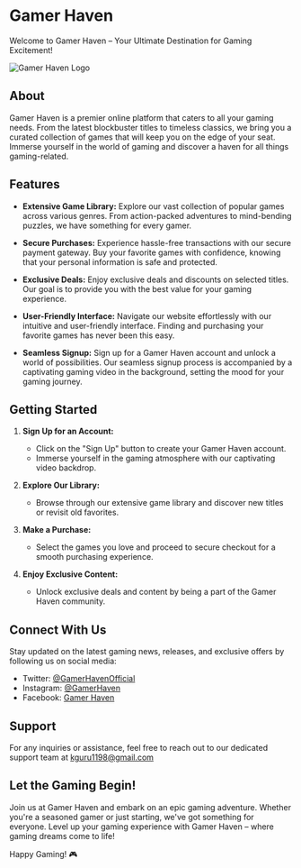 # Gamer Haven

Welcome to Gamer Haven – Your Ultimate Destination for Gaming Excitement!

![Gamer Haven Logo](link_to_your_logo_image)

## About

Gamer Haven is a premier online platform that caters to all your gaming needs. From the latest blockbuster titles to timeless classics, we bring you a curated collection of games that will keep you on the edge of your seat. Immerse yourself in the world of gaming and discover a haven for all things gaming-related.

## Features

- **Extensive Game Library:** Explore our vast collection of popular games across various genres. From action-packed adventures to mind-bending puzzles, we have something for every gamer.

- **Secure Purchases:** Experience hassle-free transactions with our secure payment gateway. Buy your favorite games with confidence, knowing that your personal information is safe and protected.

- **Exclusive Deals:** Enjoy exclusive deals and discounts on selected titles. Our goal is to provide you with the best value for your gaming experience.

- **User-Friendly Interface:** Navigate our website effortlessly with our intuitive and user-friendly interface. Finding and purchasing your favorite games has never been this easy.

- **Seamless Signup:** Sign up for a Gamer Haven account and unlock a world of possibilities. Our seamless signup process is accompanied by a captivating gaming video in the background, setting the mood for your gaming journey.

## Getting Started

1. **Sign Up for an Account:**
   - Click on the "Sign Up" button to create your Gamer Haven account.
   - Immerse yourself in the gaming atmosphere with our captivating video backdrop.

2. **Explore Our Library:**
   - Browse through our extensive game library and discover new titles or revisit old favorites.

3. **Make a Purchase:**
   - Select the games you love and proceed to secure checkout for a smooth purchasing experience.

4. **Enjoy Exclusive Content:**
   - Unlock exclusive deals and content by being a part of the Gamer Haven community.

## Connect With Us

Stay updated on the latest gaming news, releases, and exclusive offers by following us on social media:

- Twitter: [@GamerHavenOfficial](link_to_your_twitter)
- Instagram: [@GamerHaven](link_to_your_instagram)
- Facebook: [Gamer Haven](link_to_your_facebook)

## Support

For any inquiries or assistance, feel free to reach out to our dedicated support team at kguru1198@gmail.com

## Let the Gaming Begin!

Join us at Gamer Haven and embark on an epic gaming adventure. Whether you're a seasoned gamer or just starting, we've got something for everyone. Level up your gaming experience with Gamer Haven – where gaming dreams come to life!

Happy Gaming! 🎮

